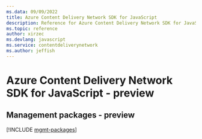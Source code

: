 ```yaml
---
ms.data: 09/09/2022
title: Azure Content Delivery Network SDK for JavaScript
description: Reference for Azure Content Delivery Network SDK for JavaScript
ms.topic: reference
author: xirzec
ms.devlang: javascript
ms.service: contentdeliverynetwork
ms.author: jeffish
---
```

# Azure Content Delivery Network SDK for JavaScript - preview

## Management packages - preview
[!INCLUDE [mgmt-packages](content-delivery-network-mgmt-index.md)]